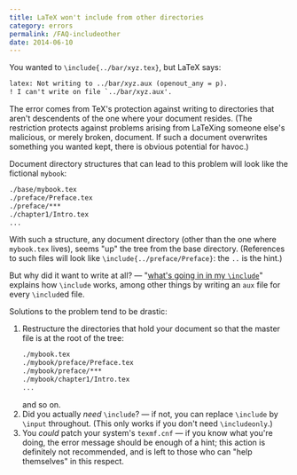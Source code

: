 ```yaml
---
title: LaTeX won't include from other directories
category: errors
permalink: /FAQ-includeother
date: 2014-06-10
---
```


You wanted to `\include{../bar/xyz.tex}`, but LaTeX says:
```latex
latex: Not writing to ../bar/xyz.aux (openout_any = p).
! I can't write on file `../bar/xyz.aux'.
```
The error comes from TeX's protection against writing to
directories that aren't descendents of the one where your document
resides.  (The restriction protects against problems arising from
LaTeXing someone else's malicious, or merely broken, document.  If
such a document overwrites something you wanted kept, there is obvious
potential for havoc.)

Document directory structures that can lead to this problem will look
like the fictional `mybook`:
```latex
./base/mybook.tex
./preface/Preface.tex
./preface/***
./chapter1/Intro.tex
...
```
With such a structure, any document directory (other than the one
where `mybook.tex` lives), seems "up" the tree from the
base directory.  (References to such files will look like
`\include{../preface/Preface}`: the `..` is the
hint.)

But why did it want to write at all?&nbsp;&mdash; 
"[what's going in in my `\include`](FAQ-include)" explains
how `\include` works, among other things by writing an
`aux` file for every `\includ`ed file.

Solutions to the problem tend to be drastic:
  

1.  Restructure the directories that hold your document so that the
    master file is at the root of the tree:
    ```latex
    ./mybook.tex
    ./mybook/preface/Preface.tex
    ./mybook/preface/***
    ./mybook/chapter1/Intro.tex
    ...
    ```
    and so on.
2.  Did you actually _need_ `\include`?&nbsp;&mdash; if not, you can
    replace `\include` by `\input` throughout.  (This only works
    if you don't need `\includeonly`.)
3.  You _could_ patch your system's `texmf.cnf`&nbsp;&mdash; if you
    know what you're doing, the error message should be enough of a
    hint; this action is definitely not recommended, and is left to
    those who can "help themselves" in this respect.

